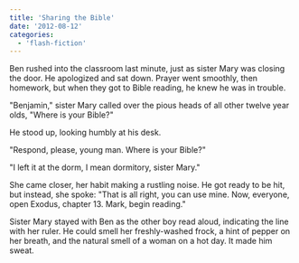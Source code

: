 ```yaml
---
title: 'Sharing the Bible'
date: '2012-08-12'
categories:
  - 'flash-fiction'
---
```


Ben rushed into the classroom last minute, just as sister Mary was closing the
door. He apologized and sat down. Prayer went smoothly, then homework, but when
they got to Bible reading, he knew he was in trouble.

<!-- truncate -->

"Benjamin," sister Mary called over the pious heads of all other twelve year
olds, "Where is your Bible?"

He stood up, looking humbly at his desk.

"Respond, please, young man. Where is your Bible?"

"I left it at the dorm, I mean dormitory, sister Mary."

She came closer, her habit making a rustling noise. He got ready to be hit, but
instead, she spoke: "That is all right, you can use mine. Now, everyone, open
Exodus, chapter 13. Mark, begin reading."

Sister Mary stayed with Ben as the other boy read aloud, indicating the line
with her ruler. He could smell her freshly-washed frock, a hint of pepper on her
breath, and the natural smell of a woman on a hot day. It made him sweat.
